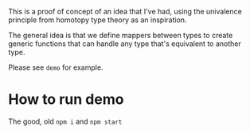 This is a proof of concept of an idea that I've had, using the univalence principle from homotopy type theory as an inspiration.

The general idea is that we define mappers between types to create generic functions that can handle any type that's equivalent to another type.

Please see `demo` for example.

# How to run demo
The good, old `npm i` and `npm start`